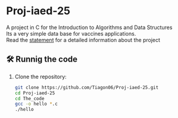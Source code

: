 # Proj-iaed-25
A project in C for the Introduction to Algorithms and Data Structures  
Its a very simple data base for vaccines applications.  
Read the [statement](https://github.com/Tiagon06/Proj-iaed-25/blob/main/enunciado.md) for a detailed information about the project  


## 🛠 Runnig the code

1. Clone the repository:
   ```bash
   git clone https://github.com/Tiagon06/Proj-iaed-25.git
   cd Proj-iaed-25
   cd The_code
   gcc -o hello *.c
   ./hello
